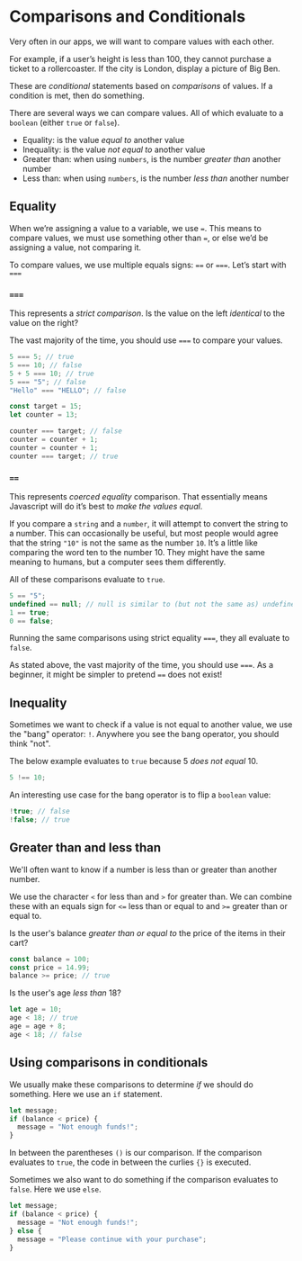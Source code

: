 # Comparisons and Conditionals

Very often in our apps, we will want to compare values with each other.

For example, if a user’s height is less than 100, they cannot purchase a ticket to a rollercoaster. If the city is London, display a picture of Big Ben.

These are _conditional_ statements based on _comparisons_ of values. If a condition is met, then do something.

There are several ways we can compare values. All of which evaluate to a `boolean` (either `true` or `false`).

- Equality: is the value _equal to_ another value
- Inequality: is the value _not equal to_ another value
- Greater than: when using `numbers`, is the number _greater than_ another number
- Less than: when using `numbers`, is the number _less than_ another number

## Equality

When we’re assigning a value to a variable, we use `=`. This means to compare values, we must use something other than `=`, or else we’d be assigning a value, not comparing it.

To compare values, we use multiple equals signs: `==` or `===`. Let’s start with `===`

### `===`

This represents a _strict comparison_. Is the value on the left _identical_ to the value on the right?

The vast majority of the time, you should use `===` to compare your values.

```javascript
5 === 5; // true
5 === 10; // false
5 + 5 === 10; // true
5 === "5"; // false
"Hello" === "HELLO"; // false

const target = 15;
let counter = 13;

counter === target; // false
counter = counter + 1;
counter = counter + 1;
counter === target; // true
```

### `==`

This represents _coerced equality_ comparison. That essentially means Javascript will do it’s best to _make the values equal_.

If you compare a `string` and a `number`, it will attempt to convert the string to a number. This can occasionally be useful, but most people would agree that the string `"10"` is not the same as the number `10`. It’s a little like comparing the word ten to the number 10. They might have the same meaning to humans, but a computer sees them differently.

All of these comparisons evaluate to `true`.

```javascript
5 == "5";
undefined == null; // null is similar to (but not the same as) undefined, you’ll find out more about it later
1 == true;
0 == false;
```

Running the same comparisons using strict equality `===`, they all evaluate to `false`.

As stated above, the vast majority of the time, you should use `===`. As a beginner, it might be simpler to pretend `==` does not exist!

## Inequality

Sometimes we want to check if a value is not equal to another value, we use the "bang" operator: `!`. Anywhere you see the bang operator, you should think "not".

The below example evaluates to `true` because 5 _does not equal_ 10.

```javascript
5 !== 10;
```

An interesting use case for the bang operator is to flip a `boolean` value:

```javascript
!true; // false
!false; // true
```

## Greater than and less than

We'll often want to know if a number is less than or greater than another number.

We use the character `<` for less than and `>` for greater than. We can combine these with an equals sign for `<=` less than or equal to and `>=` greater than or equal to.

Is the user's balance _greater than or equal to_ the price of the items in their cart?

```javascript
const balance = 100;
const price = 14.99;
balance >= price; // true
```

Is the user's age _less than_ 18?

```javascript
let age = 10;
age < 18; // true
age = age + 8;
age < 18; // false
```

## Using comparisons in conditionals

We usually make these comparisons to determine _if_ we should do something. Here we use an `if` statement.

```javascript
let message;
if (balance < price) {
  message = "Not enough funds!";
}
```

In between the parentheses `()` is our comparison. If the comparison evaluates to `true`, the code in between the curlies `{}` is executed.

Sometimes we also want to do something if the comparison evaluates to `false`. Here we use `else`.

```javascript
let message;
if (balance < price) {
  message = "Not enough funds!";
} else {
  message = "Please continue with your purchase";
}
```
